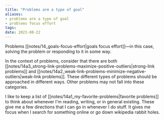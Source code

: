 ```yaml
---
title: "Problems are a type of goal"
aliases:
- problems are a type of goal
- problems focus effort
tags:
date: 2023-08-22
---
```


Problems [[notes/14_goals-focus-effort|goals focus effort]]—in this case, solving the problem or responding to it in some way.

In the context of problems, consider that there are both [[notes/14a3_strong-link-problems-maximize-positive-outliers|strong-link problems]] and [[notes/14a2_weak-link-problems-minimize-negative-outliers|weak-link problems]]. These different types of problems should be approached in different ways. Other problems may not fall into these categories.

I like to keep a list of [[notes/14a1_my-favorite-problems|favorite problems]] to think about whenever I'm reading, writing, or in general existing. These give me a few directions that I can go in whenever I do stuff. It gives me focus when I search for something online or go down wikipedia rabbit holes.